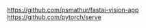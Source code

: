 

<!--
 * @version:
 * @Author:  StevenJokess https://github.com/StevenJokess
 * @Date: 2020-12-07 20:57:43
 * @LastEditors:  StevenJokess https://github.com/StevenJokess
 * @LastEditTime: 2020-12-14 22:21:35
 * @Description:
 * @TODO::
 * @Reference:
-->
https://github.com/psmathur/fastai-vision-app
https://github.com/pytorch/serve
